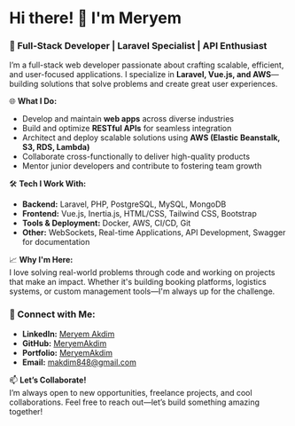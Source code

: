 # Hi there! 👋 I'm Meryem  

### 🚀 Full-Stack Developer | Laravel Specialist | API Enthusiast  

I’m a full-stack web developer passionate about crafting scalable, efficient, and user-focused applications. I specialize in **Laravel, Vue.js, and AWS**—building solutions that solve problems and create great user experiences.  

🌐 **What I Do:**  
- Develop and maintain **web apps** across diverse industries  
- Build and optimize **RESTful APIs** for seamless integration  
- Architect and deploy scalable solutions using **AWS (Elastic Beanstalk, S3, RDS, Lambda)**  
- Collaborate cross-functionally to deliver high-quality products  
- Mentor junior developers and contribute to fostering team growth  

🛠️ **Tech I Work With:**  
- **Backend:** Laravel, PHP, PostgreSQL, MySQL, MongoDB  
- **Frontend:** Vue.js, Inertia.js, HTML/CSS, Tailwind CSS, Bootstrap  
- **Tools & Deployment:** Docker, AWS, CI/CD, Git  
- **Other:** WebSockets, Real-time Applications, API Development, Swagger for documentation  

📈 **Why I'm Here:**  
I love solving real-world problems through code and working on projects that make an impact. Whether it's building booking platforms, logistics systems, or custom management tools—I'm always up for the challenge.  

### 🔗 Connect with Me:  
- **LinkedIn:** [Meryem Akdim](https://www.linkedin.com/in/meryem-akdim)  
- **GitHub:** [MeryemAkdim](https://github.com/MeryemAkdim)
- **Portfolio:** [MeryemAkdim](https://www.meryemakdim.com)  
- **Email:** makdim848@gmail.com  

📫 **Let’s Collaborate!**   
I’m always open to new opportunities, freelance projects, and cool collaborations. Feel free to reach out—let’s build something amazing together!  
